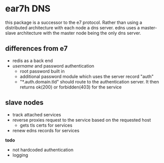 # ear7h DNS

this package is a successor to the e7 protocol. Rather than using a distributed architecture with each node a dns server. edns uses a master-slave architecture with the master node being the only dns server. 

## differences from e7
* redis as a back end
* *username* and password authentication
    * root password built in
    * additional password module which uses the server record "auth"
    * "*.auth.domain.tld" should route to the authentication server. It then returns ok(200) or forbidden(403) for the service
    
 ## slave nodes
 * track attached services
 * reverse proxies request to the service based on the requested host
    * gets tls certs for services
 * renew edns records for services


__todo__
* not hardcoded authentication
* logging